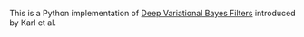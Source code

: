This is a Python implementation of [Deep Variational Bayes Filters](https://arxiv.org/abs/1605.06432) introduced by Karl et al.
